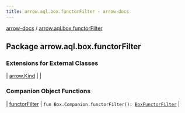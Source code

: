 ```yaml
---
title: arrow.aql.box.functorFilter - arrow-docs
---
```


[arrow-docs](../index.html) / [arrow.aql.box.functorFilter](./index.html)

## Package arrow.aql.box.functorFilter

### Extensions for External Classes

| [arrow.Kind](arrow.-kind/index.html) |  |

### Companion Object Functions

| [functorFilter](functor-filter.html) | `fun Box.Companion.functorFilter(): `[`BoxFunctorFilter`](../arrow.aql/-box-functor-filter/index.html) |

